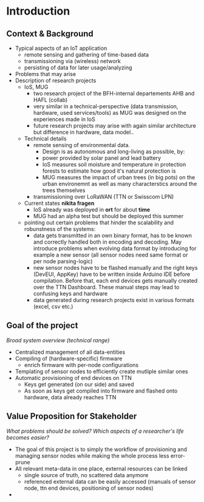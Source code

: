 # Introduction
## Context & Background
- Typical aspects of an IoT application
    - remote sensing and gathering of time-based data
    - transmissioning via (wireless) network
    - persisting of data for later usage/analyzing
- Problems that may arise
- Description of research projects
    - IoS, MUG
        - two research project of the BFH-internal departements AHB and HAFL (collab)
        - very similar in a technical-perspective (data transmission, hardware, used services/tools) as MUG was designed on the experiences made in IoS
        - future research projects may arise with again similar architecture but difference in hardware, data model..
    - Technical details
        - remote sensing of environmental data.
            - Design is as autonomous and long-living as possible, by:
            - power provided by solar panel and lead battery
            - IoS measures soil moisture and temperature in protection forests to estimate how good it's natural protection is
            - MUG measures the impact of urban trees (in big pots) on the urban environemnt as well as many characterstics around the trees themselves
        - transmissioning over LoRaWAN (TTN or Swisscom LPN)
    - Current states **nikita fragen**
        - IoS already was deployed in **ort** for about **time** 
        - MUG had an alpha test but should be deployed this summer
    - pointing out certain problems that hinder the scalability and robunstness of the systems:
        - data gets transmitted in an own binary format, has to be known and correctly handled both in encoding and decoding. May introduce problems when evolving data format by introducing for example a new sensor (all sensor nodes need same format or per node parsing-logic)
        - new sensor nodes have to be flashed manually and the right keys (DevEUI, AppKey) have to be written inside Arduino IDE before compilation. Before that, each end devices gets manually created over the TTN Dashboard. These manual steps may lead to confusing keys and hardware
        - data generated during research projects exist in various formats (excel, csv etc.)

## Goal of the project
*Broad system overview (technical range)*

- Centralized management of all data-entities
- Compiling of (hardware-specific) firmware
    - enrich firmware with per-node configurations 
- Templating of sensor nodes to efficiently create mutliple similar ones
- Automatic provisioning of end devices on TTN
    - Keys get generated (on our side) and saved
    - As soon as keys get compiled into firmware and flashed onto hardware, data already reaches TTN

## Value Proposition for Stakeholder
*What problems should be solved? Which aspects of a researcher's life becomes easier?*

- The goal of this project is to simply the workflow of provisioning and managing sensor nodes while making the whole process less error-prune
- All relevant meta-data in one place, external resources can be linked
    -  single source of truth, no scattered data anymore
    - referenced external data can be easily accessed (manuals of sensor node, ttn end devices, positioning of sensor nodes) 
-